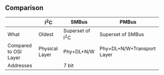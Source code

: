 ## Comparison

||I<sup>2</sup>C|SMBus|PMBus|
|---|---|---|---|
|What|Oldest|Superset of I<sup>2</sup>C|Superset of SMBus|
|Compared to OSI Layer|Physical Layer|Phy+DL+N/W|Phy+DL+N/W+Transport Layer|
|Addresses||7 bit||

